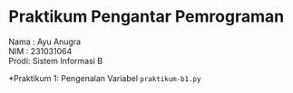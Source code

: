 # Praktikum Pengantar Pemrograman

<div> Nama : Ayu Anugra </div>
<div> NIM  : 231031064 </div>
<div> Prodi: Sistem Informasi B </div>

*Praktikum 1: Pengenalan Variabel `praktikum-b1.py`
